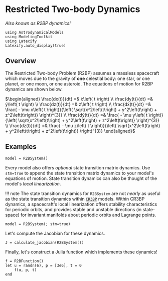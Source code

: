 # Restricted Two-body Dynamics

_Also known as R2BP dynamics!_

```@setup main
using AstrodynamicalModels
using ModelingToolkit
using Latexify
Latexify.auto_display(true)
```

## Overview

The Restricted Two-body Problem (R2BP) assumes a massless spacecraft which moves
due to the gravity of **one** celestial body: one star, or one planet, or one
moon, or one asteroid. The equations of motion for R2BP dynamics are shown
below.

$\begin{aligned}
\frac{dx(t)}{dt} =& ẋ\left( t \right) \\
\frac{dy(t)}{dt} =& ẏ\left( t \right) \\
\frac{dz(t)}{dt} =& ż\left( t \right) \\
\frac{dẋ(t)}{dt} =& \frac{ - \mu x\left( t \right)}{\left( \sqrt{x^2\left(t\right) + y^2\left(t\right) + z^2\left(t\right)} \right)^{3}} \\
\frac{dẏ(t)}{dt} =& \frac{ - \mu y\left( t \right)}{\left( \sqrt{x^2\left(t\right) + y^2\left(t\right) + z^2\left(t\right)} \right)^{3}} \\
\frac{dż(t)}{dt} =& \frac{ - \mu z\left( t \right)}{\left( \sqrt{x^2\left(t\right) + y^2\left(t\right) + z^2\left(t\right)} \right)^{3}}
\end{aligned}$

## Examples

```@repl main
model = R2BSystem()
```

Every model also offers _optional_ state transition matrix dynamics. Use
`stm=true` to append the state transition matrix dynamics to your model's
equations of motion. State transition dynamics can also be thought of the
model's _local linearization_.

!!! note 
    The state transition dynamics for `R2BSystem` are not _nearly_ as
    useful as the state transition dynamics within [`CR3BP`](CR3BP.md) models.
    Within CR3BP dynamics, a spacecraft's local linearization offers stability
    characteristics for periodic orbits, and provides stable and unstable directions
    (in state-space) for invariant manifolds about periodic orbits and Lagrange
    points.

```@repl main
model = R2BSystem(; stm=true)
```

Let's compute the Jacobian for these dynamics.

```@repl main
J = calculate_jacobian(R2BSystem())
```

Finally, let's construct a Julia function which implements these dynamics!

```@repl main
f = R2BFunction()
let u = randn(6), p = [3e6], t = 0
    f(u, p, t)
end
```
